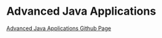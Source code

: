 # Advanced Java Applications

[Advanced Java Applications Github Page](https://github.com/ozkansari/ileri_java_uygulamalari)
